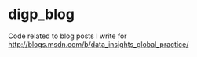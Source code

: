 # digp_blog
Code related to blog posts I write for http://blogs.msdn.com/b/data_insights_global_practice/
